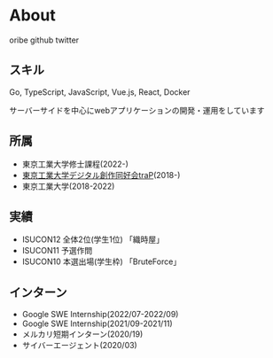 # About

<!-- TODO: レイアウト -->

oribe 
github
twitter

## スキル
Go, TypeScript, JavaScript, Vue.js, React, Docker

サーバーサイドを中心にwebアプリケーションの開発・運用をしています

## 所属
- 東京工業大学修士課程(2022-)
- [東京工業大学デジタル創作同好会traP](https://trap.jp)(2018-)
- 東京工業大学(2018-2022)

## 実績
- ISUCON12 全体2位(学生1位) 「織時屋」
- ISUCON11 予選作問
- ISUCON10 本選出場(学生枠) 「BruteForce」

## インターン
- Google SWE Internship(2022/07-2022/09)
- Google SWE Internship(2021/09-2021/11)
- メルカリ短期インターン(2020/19)
- サイバーエージェント(2020/03)